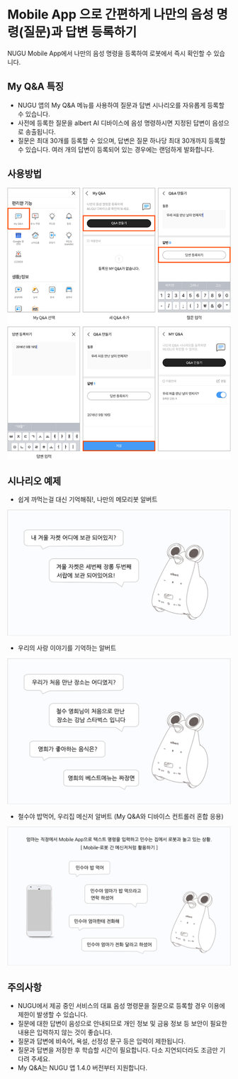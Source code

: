 # Mobile App 으로 간편하게 나만의 음성 명령(질문)과 답변 등록하기 
NUGU Mobile App에서 나만의 음성 명령을 등록하여 로봇에서 즉시 확인할 수 있습니다.

My Q&A 특징
---
- NUGU 앱의 My Q&A 메뉴를 사용하여 질문과 답변 시나리오를 자유롭게 등록할 수 있습니다.
- 사전에 등록한 질문을 albert AI 디바이스에 음성 명령하시면 지정된 답변이 음성으로 송출됩니다.
- 질문은 최대 30개를 등록할 수 있으며, 답변은 질문 하나당 최대 30개까지 등록할 수 있습니다. 여러 개의 답변이 등록되어 있는 경우에는 랜덤하게 발화합니다.

사용방법
---

![My Q&A 사용방법](./images/albert04.png)

시나리오 예제
---
- 쉽게 까먹는걸 대신 기억해줘!, 나만의 메모리봇 알버트

![메모리봇 예제](./images/albert01.png)
 
  
- 우리의 사랑 이야기를 기억하는 알버트 

![사랑 이야기 예제](./images/albert02.png)
 
  
- 철수야 밥먹어, 우리집 메신저 알버트 (My Q&A와 디바이스 컨트롤러 혼합 응용)

![메신저 예제](./images/albert03.png)
 
  
주의사항
---
- NUGU에서 제공 중인 서비스의 대표 음성 명령문을 질문으로 등록할 경우 이용에 제한이 발생할 수 있습니다.
- 질문에 대한 답변이 음성으로 안내되므로 개인 정보 및 금융 정보 등 보안이 필요한 내용은 입력하지 않는 것이 좋습니다.
- 질문과 답변에 비속어, 욕설, 선정성 문구 등은 입력이 제한됩니다.
- 질문과 답변을 저장한 후 학습할 시간이 필요합니다. 다소 지연되더라도 조금만 기다려 주세요.
- My Q&A는 NUGU 앱 1.4.0 버전부터 지원합니다.
